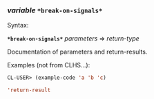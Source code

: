 ### <em>variable</em> <strong>`*break-on-signals*`</strong>

Syntax:

<strong>`*break-on-signals*`</strong> <em>parameters</em> => <em>return-type</em>

Documentation of parameters and return-results.

Examples (not from CLHS...):

```lisp
CL-USER> (example-code 'a 'b 'c)

'return-result
```
